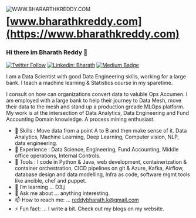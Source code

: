 <a href="https://www.bharathkreddy.com"><img align="left" src="https://i.imgur.com/axjt3Qe.png" alt="WWW.BHARARTHKREDDY.COM" title="www.bharathkreddy.com"></a>
# [www.bharathkreddy.com](https://www.bharathkreddy.com)

### Hi there im Bharath Reddy 👋


   [![Twitter Follow](https://img.shields.io/twitter/follow/Bharath95440790?label=Bharath&style=social)](https://twitter.com/Bharath95440790)
   [![Linkedin: Bharath](https://img.shields.io/badge/-Bharath%20Reddy-blue?style=flat-square&logo=Linkedin&logoColor=white&link=https://www.linkedin.com/in/bharath-k-reddy/)](https://www.linkedin.com/in/bharath-k-reddy/)
   [![Medium Badge](https://img.shields.io/badge/-Bharath-000000?style=flat&labelColor=000000&logo=Medium&link=https://medium.com/@reddybharath.k)](https://medium.com/@reddybharath.k)


I am a Data Scientist with good Data Engineering skills, working for a large bank. I teach a machine learning & Statistics course in my sparetime.


I consult on how can organizations convert data to valuble Ops Accumen. I am employed with a large bank to help their journey to Data Mesh, move their data to the mesh and stand up a production greade MLOps platform. My work is at the intersection of Data Analytics, Data Engineering and Fund Accounting Domain knowledge. A process mining enthusiast.



- 🔭 Skills : Move data from a point A to B and then make sense of it. Data Analytics, Machine Learning, Deep Learning, Computer vision, NLP, data engineering.
- 🌱 Experience : Data Science, Engineering, Fund Accounting, Middle office operations, Internal Controls.
- 👯 Tools : I code in Python & Java, web development, containerization & container orchestration, CICD pipelines on git & Azure, Kafka, Airflow, database design and data modelling, Infra as code, software mgmt tools like ancible, chef and puppet. 
- 🤔 I’m learning ... D3.j 
- 💬 Ask me about ... anything interesting.
- 📫 How to reach me: ... reddybharath.k@gmail.com
- ⚡ Fun fact: ... I write a bit. Check out my blogs on my website.

